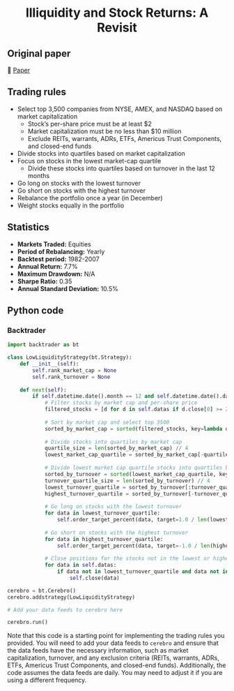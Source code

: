 <div align="center">
  <h1>Illiquidity and Stock Returns: A Revisit</h1>
</div>

## Original paper

📕 [Paper](https://papers.ssrn.com/sol3/papers.cfm?abstract_id=3257038)

## Trading rules

- Select top 3,500 companies from NYSE, AMEX, and NASDAQ based on market capitalization
    - Stock’s per-share price must be at least $2
    - Market capitalization must be no less than $10 million
    - Exclude REITs, warrants, ADRs, ETFs, Americus Trust Components, and closed-end funds
- Divide stocks into quartiles based on market capitalization
- Focus on stocks in the lowest market-cap quartile
    - Divide these stocks into quartiles based on turnover in the last 12 months
- Go long on stocks with the lowest turnover
- Go short on stocks with the highest turnover
- Rebalance the portfolio once a year (in December)
- Weight stocks equally in the portfolio

## Statistics

- **Markets Traded:** Equities
- **Period of Rebalancing:** Yearly
- **Backtest period:** 1982-2007
- **Annual Return:** 7.7%
- **Maximum Drawdown:** N/A
- **Sharpe Ratio:** 0.35
- **Annual Standard Deviation:** 10.5%

## Python code

### Backtrader

```python
import backtrader as bt

class LowLiquidityStrategy(bt.Strategy):
    def __init__(self):
        self.rank_market_cap = None
        self.rank_turnover = None
    
    def next(self):
        if self.datetime.date().month == 12 and self.datetime.date().day == 31:
            # Filter stocks by market cap and per-share price
            filtered_stocks = [d for d in self.datas if d.close[0] >= 2 and d.market_cap >= 10000000 and not d.is_excluded]
            
            # Sort by market cap and select top 3500
            sorted_by_market_cap = sorted(filtered_stocks, key=lambda d: d.market_cap, reverse=True)[:3500]
            
            # Divide stocks into quartiles by market cap
            quartile_size = len(sorted_by_market_cap) // 4
            lowest_market_cap_quartile = sorted_by_market_cap[-quartile_size:]
            
            # Divide lowest market cap quartile stocks into quartiles based on turnover
            sorted_by_turnover = sorted(lowest_market_cap_quartile, key=lambda d: d.turnover)
            turnover_quartile_size = len(sorted_by_turnover) // 4
            lowest_turnover_quartile = sorted_by_turnover[:turnover_quartile_size]
            highest_turnover_quartile = sorted_by_turnover[-turnover_quartile_size:]
            
            # Go long on stocks with the lowest turnover
            for data in lowest_turnover_quartile:
                self.order_target_percent(data, target=1.0 / len(lowest_turnover_quartile))
            
            # Go short on stocks with the highest turnover
            for data in highest_turnover_quartile:
                self.order_target_percent(data, target=-1.0 / len(highest_turnover_quartile))
            
            # Close positions for the stocks not in the lowest or highest turnover quartile
            for data in self.datas:
                if data not in lowest_turnover_quartile and data not in highest_turnover_quartile:
                    self.close(data)

cerebro = bt.Cerebro()
cerebro.addstrategy(LowLiquidityStrategy)

# Add your data feeds to cerebro here

cerebro.run()
```

Note that this code is a starting point for implementing the trading rules you provided. You will need to add your data feeds to `cerebro` and ensure that the data feeds have the necessary information, such as market capitalization, turnover, and any exclusion criteria (REITs, warrants, ADRs, ETFs, Americus Trust Components, and closed-end funds). Additionally, the code assumes the data feeds are daily. You may need to adjust it if you are using a different frequency.